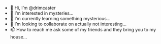 - 👋 Hi, I’m @drimcaster
- 👀 I’m interested in mysteries...
- 🌱 I’m currently learning something mysterious...
- 💞️ I’m looking to collaborate on actually not interesting...
- 📫 How to reach me ask some of my friends and they bring you to my house...

<!---
drimcaster/drimcaster is a ✨ special ✨ repository because its `README.md` (this file) appears on your GitHub profile.
You can click the Preview link to take a look at your changes.
--->
